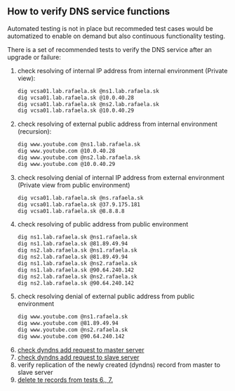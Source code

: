 ## How to verify DNS service functions

Automated testing is not in place but recommeded test cases would be automatized to enable on demand but also continuous functionality testing.

There is a set of recommended tests to verify the DNS service after an upgrade or failure:

1. check resolving of internal IP address from internal environment (Private view):
   ```bash
   dig vcsa01.lab.rafaela.sk @ns1.lab.rafaela.sk
   dig vcsa01.lab.rafaela.sk @10.0.40.28
   dig vcsa01.lab.rafaela.sk @ns2.lab.rafaela.sk
   dig vcsa01.lab.rafaela.sk @10.0.40.29
   ```
2. check resolving of external public address from internal environment (recursion):
   ```bash
   dig www.youtube.com @ns1.lab.rafaela.sk
   dig www.youtube.com @10.0.40.28
   dig www.youtube.com @ns2.lab.rafaela.sk
   dig www.youtube.com @10.0.40.29
   ```
3. check resolving denial of internal IP address from external environment (Private view from public environment)
   ```bash
   dig vcsa01.lab.rafaela.sk @ns.rafaela.sk
   dig vcsa01.lab.rafaela.sk @37.9.175.181
   dig vcsa01.lab.rafaela.sk @8.8.8.8
   ```
4. check resolving of public address from public environment
   ```bash
   dig ns1.lab.rafaela.sk @ns1.rafaela.sk
   dig ns1.lab.rafaela.sk @81.89.49.94
   dig ns2.lab.rafaela.sk @ns1.rafaela.sk
   dig ns2.lab.rafaela.sk @81.89.49.94
   dig ns1.lab.rafaela.sk @ns2.rafaela.sk
   dig ns1.lab.rafaela.sk @90.64.240.142
   dig ns2.lab.rafaela.sk @ns2.rafaela.sk
   dig ns2.lab.rafaela.sk @90.64.240.142
   ```
5. check resolving denial of external public address from public environment
   ```bash
   dig www.youtube.com @ns1.rafaela.sk
   dig www.youtube.com @81.89.49.94
   dig www.youtube.com @ns2.rafaela.sk
   dig www.youtube.com @90.64.240.142
   ```
6. [check dyndns add request to master server](https://github.com/Rafaela-sk/dns-bind/blob/main/docs/Client_nsupdate.md)
7. [check dyndns add request to slave server](https://github.com/Rafaela-sk/dns-bind/blob/main/docs/Client_nsupdate.md)
8. verify replication of the newly created (dyndns) record from master to slave server
9. [delete te records from tests 6., 7.](https://github.com/Rafaela-sk/dns-bind/blob/main/docs/Client_nsupdate.md)
